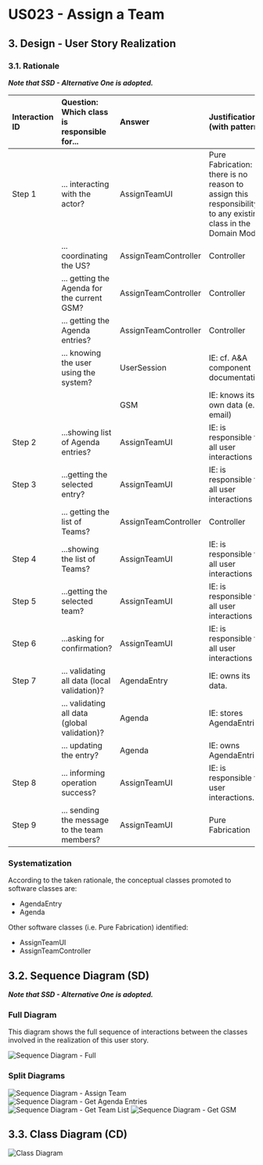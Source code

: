 # US023 - Assign a Team

## 3. Design - User Story Realization 

### 3.1. Rationale

_**Note that SSD - Alternative One is adopted.**_

| Interaction ID | Question: Which class is responsible for...   | Answer               | Justification (with patterns)                                                                                 |
|:---------------|:----------------------------------------------|:---------------------|:--------------------------------------------------------------------------------------------------------------|
| Step 1  		     | 	... interacting with the actor?              | AssignTeamUI         | Pure Fabrication: there is no reason to assign this responsibility to any existing class in the Domain Model. |
| 			  		        | 	... coordinating the US?                     | AssignTeamController | Controller                                                                                                    |
| 			  		        | 	... getting the Agenda for the current GSM?  | AssignTeamController | Controller                                                                                                    |
| 			  		        | 	... getting the Agenda entries?              | AssignTeamController | Controller                                                                                                    |
| 			  		        | ... knowing the user using the system?        | UserSession          | IE: cf. A&A component documentation.                                                                          |
| 			  		        | 							                                       | GSM                  | IE: knows its own data (e.g. email)                                                                           |
| Step 2  		     | 	...showing list of Agenda entries?						     | AssignTeamUI         | IE: is responsible for all user interactions                                                                  |
| Step 3  		     | 	...getting the selected entry?               | AssignTeamUI         | IE: is responsible for all user interactions                                                                  |         
|                | 	... getting the list of Teams?               | AssignTeamController | Controller                                                                                                    |
| Step 4  		     | 	...showing the list of Teams?						          | AssignTeamUI         | IE: is responsible for all user interactions                                                                  |              
| Step 5  		     | 	...getting the selected team?						          | AssignTeamUI         | IE: is responsible for all user interactions                                                                  |   
| Step 6  		     | 	...asking for confirmation?						            | AssignTeamUI         | IE: is responsible for all user interactions                                                                  |   
| Step 7 		      | 	... validating all data (local validation)?  | AgendaEntry          | IE: owns its data.                                                                                            |
| 			  		        | 	... validating all data (global validation)? | Agenda               | IE: stores AgendaEntries.                                                                                     |
| 			  		        | 	... updating the entry?                      | Agenda               | IE: owns AgendaEntries.                                                                                       | 
| Step 8 		      | 	... informing operation success?             | AssignTeamUI         | IE: is responsible for user interactions.                                                                     |
| Step 9 		      | 	... sending the message to the team members? | AssignTeamUI         | Pure Fabrication                                                                                              |

### Systematization ##

According to the taken rationale, the conceptual classes promoted to software classes are:

* AgendaEntry
* Agenda

Other software classes (i.e. Pure Fabrication) identified: 

* AssignTeamUI  
* AssignTeamController


## 3.2. Sequence Diagram (SD)

_**Note that SSD - Alternative One is adopted.**_

### Full Diagram

This diagram shows the full sequence of interactions between the classes involved in the realization of this user story.

![Sequence Diagram - Full](svg/us023-sequence-diagram-full.svg)

### Split Diagrams

![Sequence Diagram - Assign Team](svg/us023-sequence-diagram-partial-assign-team.svg)
![Sequence Diagram - Get Agenda Entries](svg/us023-sequence-diagram-partial-get-agenda-entries.svg)
![Sequence Diagram - Get Team List](svg/us023-sequence-diagram-partial-get-team-list.svg)
![Sequence Diagram - Get GSM](svg/us023-sequence-diagram-partial-get-gsm.svg)

## 3.3. Class Diagram (CD)

![Class Diagram](svg/us023-class-diagram.svg)